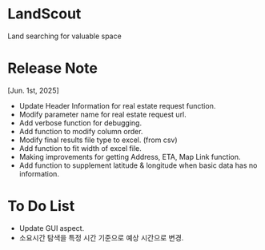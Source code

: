 # LandScout
Land searching for valuable space

# Release Note
[Jun. 1st, 2025]  
 - Update Header Information for real estate request function.  
 - Modify parameter name for real estate request url.
 - Add verbose function for debugging.  
 - Add function to modify column order.
 - Modify final results file type to excel. (from csv)
 - Add function to fit width of excel file.
 - Making improvements for getting Address, ETA, Map Link function.
 - Add function to supplement latitude & longitude when basic data has no information.

# To Do List
- Update GUI aspect.
- 소요시간 탐색을 특정 시간 기준으로 예상 시간으로 변경.